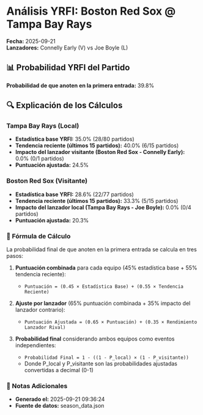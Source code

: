 # Análisis YRFI: Boston Red Sox @ Tampa Bay Rays

**Fecha:** 2025-09-21  
**Lanzadores:** Connelly Early (V) vs Joe Boyle (L)

## 📊 Probabilidad YRFI del Partido

**Probabilidad de que anoten en la primera entrada:** 39.8%

## 🔍 Explicación de los Cálculos

### Tampa Bay Rays (Local)
- **Estadística base YRFI:** 35.0% (28/80 partidos)
- **Tendencia reciente (últimos 15 partidos):** 40.0% (6/15 partidos)
- **Impacto del lanzador visitante (Boston Red Sox - Connelly Early):** 0.0% (0/1 partidos)
- **Puntuación ajustada:** 24.5%

### Boston Red Sox (Visitante)
- **Estadística base YRFI:** 28.6% (22/77 partidos)
- **Tendencia reciente (últimos 15 partidos):** 33.3% (5/15 partidos)
- **Impacto del lanzador local (Tampa Bay Rays - Joe Boyle):** 0.0% (0/4 partidos)
- **Puntuación ajustada:** 20.3%

### 📝 Fórmula de Cálculo

La probabilidad final de que anoten en la primera entrada se calcula en tres pasos:

1. **Puntuación combinada** para cada equipo (45% estadística base + 55% tendencia reciente):
   - `Puntuación = (0.45 × Estadística Base) + (0.55 × Tendencia Reciente)`

2. **Ajuste por lanzador** (65% puntuación combinada + 35% impacto del lanzador contrario):
   - `Puntuación Ajustada = (0.65 × Puntuación) + (0.35 × Rendimiento Lanzador Rival)`

3. **Probabilidad final** considerando ambos equipos como eventos independientes:
   - `Probabilidad Final = 1 - ((1 - P_local) × (1 - P_visitante))`
   - Donde P_local y P_visitante son las probabilidades ajustadas convertidas a decimal (0-1)

### 📌 Notas Adicionales

- **Generado el:** 2025-09-21 09:36:24
- **Fuente de datos:** season_data.json
